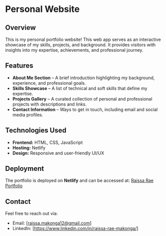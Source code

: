 # Personal Website

## Overview
This is my personal portfolio website! This web app serves as an interactive showcase of my skills, projects, and background. It provides visitors with insights into my expertise, achievements, and professional journey.

## Features
- **About Me Section** – A brief introduction highlighting my background, experience, and professional goals.
- **Skills Showcase** – A list of technical and soft skills that define my expertise.
- **Projects Gallery** – A curated collection of personal and professional projects with descriptions and links.
- **Contact Information** – Ways to get in touch, including email and social media profiles.

## Technologies Used
- **Frontend:** HTML, CSS, JavaScript
- **Hosting:** Netlify
- **Design:** Responsive and user-friendly UI/UX


## Deployment
The portfolio is deployed on **Netlify** and can be accessed at:
[Raissa Rae Portfolio](https://raissa-rae.netlify.app/)


## Contact
Feel free to reach out via:
- Email: [raissa.makonga12@gmail.com]
- LinkedIn: [https://www.linkedin.com/in/raissa-rae-makonga/]


